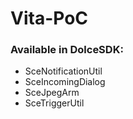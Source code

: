 # Vita-PoC

### Available in DolceSDK:

- SceNotificationUtil
- SceIncomingDialog
- SceJpegArm
- SceTriggerUtil
